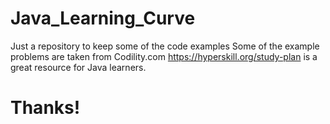 # Java_Learning_Curve
Just a repository to keep some of the code examples
Some of the example problems are taken from Codility.com
https://hyperskill.org/study-plan is a great resource for Java learners.

# Thanks!
